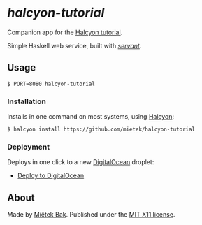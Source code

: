 _halcyon-tutorial_
==================

Companion app for the [Halcyon tutorial](https://halcyon.sh/tutorial/).

Simple Haskell web service, built with [_servant_](https://hackage.haskell.org/package/servant).


Usage
-----

```
$ PORT=8080 halcyon-tutorial
```


### Installation

Installs in one command on most systems, using [Halcyon](https://halcyon.sh/):

```
$ halcyon install https://github.com/mietek/halcyon-tutorial
```


### Deployment

Deploys in one click to a new [DigitalOcean](https://digitalocean.com/) droplet:

- [Deploy to DigitalOcean](https://halcyon.sh/deploy/?url=https://github.com/mietek/halcyon-tutorial)


About
-----

Made by [Miëtek Bak](https://mietek.io/).  Published under the [MIT X11 license](https://mietek.io/license/).
